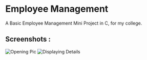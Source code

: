 # Employee Management

A Basic Employee Management Mini Project in C, for my college.

## Screenshots :
![Opening Pic](https://github.com/rohanrdy/MiniProject-C/blob/main/ScreenShots/EmployeeManagementRohanrdy1.png?raw=true)
![Displaying Details](https://github.com/rohanrdy/MiniProject-C/blob/main/ScreenShots/EmployeeManagementRohanrdy2.png?raw=true)
